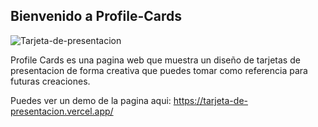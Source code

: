 ## Bienvenido a Profile-Cards
<img src="https://imagenes-pages.s3-sa-east-1.amazonaws.com/Profile-cards.png" alt="Tarjeta-de-presentacion" />

Profile Cards es una pagina web que muestra un diseño de tarjetas de presentacion de forma creativa que puedes tomar como referencia para futuras creaciones.

Puedes ver un demo de la pagina aqui: https://tarjeta-de-presentacion.vercel.app/
